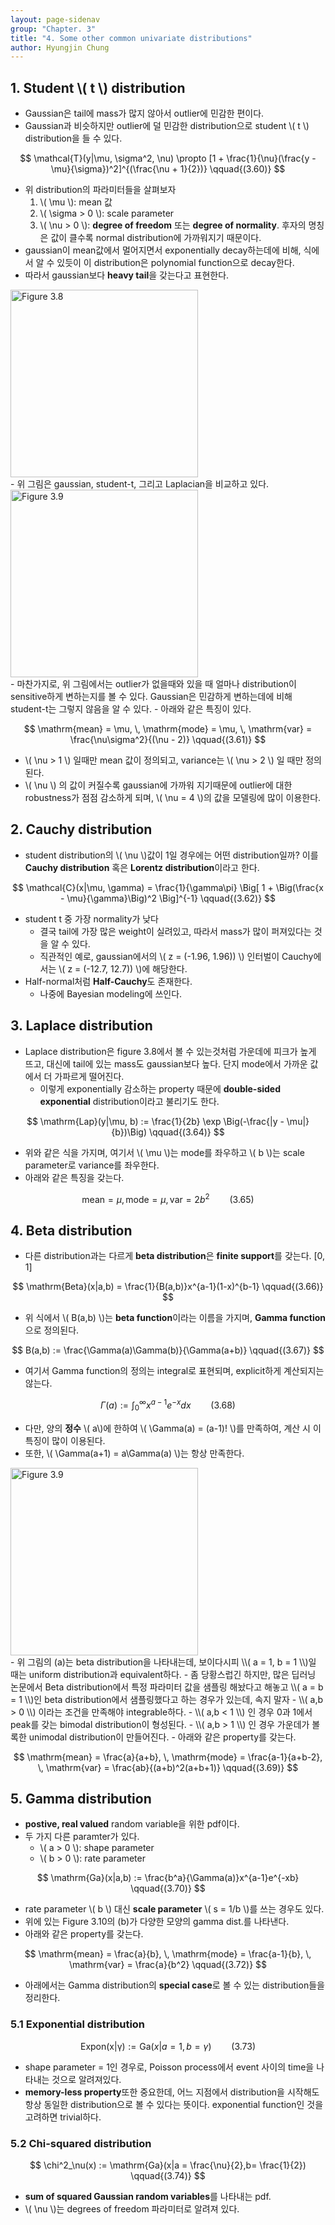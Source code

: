 ```yaml
---
layout: page-sidenav
group: "Chapter. 3"
title: "4. Some other common univariate distributions"
author: Hyungjin Chung
---
```


## 1. Student \\( t \\) distribution

- Gaussian은 tail에 mass가 많지 않아서 outlier에 민감한 편이다.
- Gaussian과 비슷하지만 outlier에 덜 민감한 distribution으로 student \\( t \\) distribution을 들 수 있다.

$$
\mathcal{T}(y|\mu, \sigma^2, \nu) \propto
[1 + \frac{1}{\nu}(\frac{y - \mu}{\sigma})^2]^{(\frac{\nu + 1}{2})} \qquad{(3.60)}
$$

- 위 distribution의 파라미터들을 살펴보자
    1. \\( \mu \\): mean 값
    2. \\( \sigma > 0 \\): scale parameter
    3. \\( \nu > 0 \\): **degree of freedom** 또는 **degree of normality**. 후자의 명칭은 값이 클수록 normal distribution에 가까워지기 때문이다.
- gaussian이 mean값에서 멀어지면서 exponentially decay하는데에 비해, 식에서 알 수 있듯이 이 distribution은 polynomial function으로 decay한다.
- 따라서 gaussian보다 **heavy tail**을 갖는다고 표현한다.
<div class="text-center">
  <img src="{{ site.baseurl }}/images/3.8.PNG" alt="Figure 3.8"   height="300px" />
</div>
- 위 그림은 gaussian, student-t, 그리고 Laplacian을 비교하고 있다.
<div class="text-center">
  <img src="{{ site.baseurl }}/images/3.9.PNG" alt="Figure 3.9"   height="300px" />
</div>
- 마찬가지로, 위 그림에서는 outlier가 없을때와 있을 때 얼마나 distribution이 sensitive하게 변하는지를 볼 수 있다. Gaussian은 민감하게 변하는데에 비해 student-t는 그렇지 않음을 알 수 있다.
- 아래와 같은 특징이 있다.

$$
\mathrm{mean} = \mu, \, \mathrm{mode} = \mu, \, \mathrm{var} = \frac{\nu\sigma^2}{(\nu - 2)} \qquad{(3.61)}
$$

- \\( \nu > 1 \\) 일때만 mean 값이 정의되고, variance는 \\( \nu > 2 \\) 일 때만 정의된다.
- \\( \nu \\) 의 값이 커질수록 gaussian에 가까워 지기때문에 outlier에 대한 robustness가 점점 감소하게 되며, \\( \nu = 4 \\)의 값을 모델링에 많이 이용한다.

## 2. Cauchy distribution

- student distribution의 \\( \nu \\)값이 1일 경우에는 어떤 distribution일까? 이를 **Cauchy distribution** 혹은 **Lorentz distribution**이라고 한다.

$$
\mathcal{C}(x|\mu, \gamma) = \frac{1}{\gamma\pi}
\Big[
   1 + \Big(\frac{x - \mu}{\gamma}\Big)^2 
\Big]^{-1} \qquad{(3.62)}
$$

- student t 중 가장 normality가 낮다
    - 결국 tail에 가장 많은 weight이 실려있고, 따라서 mass가 많이 퍼져있다는 것을 알 수 있다.
    - 직관적인 예로, gaussian에서의 \\( z = (-1.96, 1.96)) \\) 인터벌이 Cauchy에서는 \\( z = (-12.7, 12.7)) \\)에 해당한다.
- Half-normal처럼 **Half-Cauchy**도 존재한다.
    - 나중에 Bayesian modeling에 쓰인다.

## 3. Laplace distribution

- Laplace distribution은 figure 3.8에서 볼 수 있는것처럼 가운데에 피크가 높게 뜨고, 대신에 tail에 있는 mass도 gaussian보다 높다. 단지 mode에서 가까운 값에서 더 가파르게 떨어진다.
    - 이렇게 exponentially 감소하는 property 때문에 **double-sided exponential** distribution이라고 불리기도 한다.

$$
\mathrm{Lap}(y|\mu, b) := \frac{1}{2b} \exp \Big(-\frac{|y - \mu|}{b})\Big) \qquad{(3.64)}
$$

- 위와 같은 식을 가지며, 여기서 \\( \mu \\)는 mode를 좌우하고 \\( b \\)는 scale parameter로 variance를 좌우한다. 
- 아래와 같은 특징을 갖는다.


$$
\mathrm{mean} = \mu, \, \mathrm{mode} = \mu, \, \mathrm{var} = 2b^2 \qquad{(3.65)}
$$

## 4. Beta distribution

- 다른 distribution과는 다르게 **beta distribution**은 **finite support**를 갖는다. [0, 1]

$$
\mathrm{Beta}(x|a,b) = \frac{1}{B(a,b)}x^{a-1}(1-x)^{b-1} \qquad{(3.66)}
$$

- 위 식에서 \\( B(a,b) \\)는 **beta function**이라는 이름을 가지며, **Gamma function**으로 정의된다.

$$
B(a,b) := \frac{\Gamma(a)\Gamma(b)}{\Gamma(a+b)} \qquad{(3.67)}
$$

- 여기서 Gamma function의 정의는 integral로 표현되며, explicit하게 계산되지는 않는다.

$$
\Gamma(a) := \int_0^\infty x^{a-1}e^{-x}dx \qquad{(3.68)}
$$

- 다만, 양의 **정수** \\( a\\)에 한하여 \\( \Gamma(a) = (a-1)! \\)를 만족하여, 계산 시 이 특징이 많이 이용된다.
- 또한, \\( \Gamma(a+1) = a\Gamma(a) \\)는 항상 만족한다.
<div class="text-center">
  <img src="{{ site.baseurl }}/images/3.9.PNG" alt="Figure 3.9"   height="300px" />
</div>
- 위 그림의 (a)는 beta distribution을 나타내는데, 보이다시피 \\( a = 1, b = 1 \\)일 때는 uniform distribution과 equivalent하다.
    - 좀 당황스럽긴 하지만, 많은 딥러닝 논문에서 Beta distribution에서 특정 파라미터 값을 샘플링 해놨다고 해놓고 \\( a = b = 1 \\)인 beta distribution에서 샘플링했다고 하는 경우가 있는데, 속지 말자
- \\( a,b > 0 \\) 이라는 조건을 만족해야 integrable하다.
- \\( a,b < 1 \\) 인 경우 0과 1에서 peak를 갖는 bimodal distribution이 형성된다.
- \\( a,b > 1 \\) 인 경우 가운데가 볼록한 unimodal distribution이 만들어진다.
- 아래와 같은 property를 갖는다.

$$
\mathrm{mean} = \frac{a}{a+b}, \, \mathrm{mode} = \frac{a-1}{a+b-2}, \, \mathrm{var} = \frac{ab}{(a+b)^2(a+b+1)} \qquad{(3.69)}
$$

## 5. Gamma distribution

- **postive, real valued** random variable을 위한 pdf이다.
- 두 가지 다른 paramter가 있다.
    - \\( a > 0 \\): shape parameter
    - \\( b > 0 \\): rate parameter

$$
\mathrm{Ga}(x|a,b) := \frac{b^a}{\Gamma(a)}x^{a-1}e^{-xb} \qquad{(3.70)}
$$

- rate parameter \\( b \\) 대신 **scale parameter** \\( s = 1/b \\)를 쓰는 경우도 있다.
- 위에 있는 Figure 3.10의 (b)가 다양한 모양의 gamma dist.를 나타낸다.
- 아래와 같은 property를 갖는다.

$$
\mathrm{mean} = \frac{a}{b}, \, \mathrm{mode} = \frac{a-1}{b}, \, \mathrm{var} = \frac{a}{b^2} \qquad{(3.72)}
$$

- 아래에서는 Gamma distribution의 **special case**로 볼 수 있는 distribution들을 정리한다.

### 5.1 Exponential distribution

$$
\mathrm{Expon(x|\gamma)} := \mathrm{Ga}(x|a = 1, b =\gamma) \qquad{(3.73)}
$$

- shape parameter = 1인 경우로, Poisson process에서 event 사이의 time을 나타내는 것으로 알려져있다.
- **memory-less property**또한 중요한데, 어느 지점에서 distribution을 시작해도 항상 동일한 distribution으로 볼 수 있다는 뜻이다. exponential function인 것을 고려하면 trivial하다.

### 5.2 Chi-squared distribution

$$
\chi^2_\nu(x) := \mathrm{Ga}(x|a = \frac{\nu}{2},b= \frac{1}{2}) \qquad{(3.74)}
$$

- **sum of squared Gaussian random variables**를 나타내는 pdf.
- \\( \nu \\)는 degrees of freedom 파라미터로 알려져 있다.
